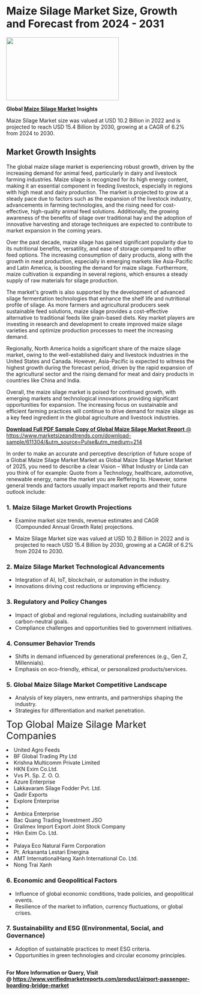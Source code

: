 <H1>Maize Silage Market Size, Growth and Forecast from 2024 - 2031</H1><img class="aligncenter size-medium wp-image-584254" src="https://thirdeyenews.in/wp-content/uploads/2024/09/Global-Market-Research-300x168.jpeg" alt="" width="300" height="168" /><p><strong>Global&nbsp;<a href="https://www.marketsizeandtrends.com/download-sample/611304/&amp;utm_source=Pulse&amp;utm_medium=214">Maize Silage Market</a> Insights</strong></p><p>Maize Silage Market size was valued at USD 10.2 Billion in 2022 and is projected to reach USD 15.4 Billion by 2030, growing at a CAGR of 6.2% from 2024 to 2030.</p><p><h2>Market Growth Insights</h2> <p>The global maize silage market is experiencing robust growth, driven by the increasing demand for animal feed, particularly in dairy and livestock farming industries. Maize silage is recognized for its high energy content, making it an essential component in feeding livestock, especially in regions with high meat and dairy production. The market is projected to grow at a steady pace due to factors such as the expansion of the livestock industry, advancements in farming technologies, and the rising need for cost-effective, high-quality animal feed solutions. Additionally, the growing awareness of the benefits of silage over traditional hay and the adoption of innovative harvesting and storage techniques are expected to contribute to market expansion in the coming years.</p> <p><a href="download-link"></a></p> <p>Over the past decade, maize silage has gained significant popularity due to its nutritional benefits, versatility, and ease of storage compared to other feed options. The increasing consumption of dairy products, along with the growth in meat production, especially in emerging markets like Asia-Pacific and Latin America, is boosting the demand for maize silage. Furthermore, maize cultivation is expanding in several regions, which ensures a steady supply of raw materials for silage production.</p> <p>The market's growth is also supported by the development of advanced silage fermentation technologies that enhance the shelf life and nutritional profile of silage. As more farmers and agricultural producers seek sustainable feed solutions, maize silage provides a cost-effective alternative to traditional feeds like grain-based diets. Key market players are investing in research and development to create improved maize silage varieties and optimize production processes to meet the increasing demand.</p> <p>Regionally, North America holds a significant share of the maize silage market, owing to the well-established dairy and livestock industries in the United States and Canada. However, Asia-Pacific is expected to witness the highest growth during the forecast period, driven by the rapid expansion of the agricultural sector and the rising demand for meat and dairy products in countries like China and India.</p> <p>Overall, the maize silage market is poised for continued growth, with emerging markets and technological innovations providing significant opportunities for expansion. The increasing focus on sustainable and efficient farming practices will continue to drive demand for maize silage as a key feed ingredient in the global agriculture and livestock industries.</p> <p><a href="more-info-link"></p><p><span class=""><strong>Download Full PDF Sample Copy of Global Maize Silage Market Report</strong> @ <a href="https://www.marketsizeandtrends.com/download-sample/611304/&amp;utm_source=Pulse&amp;utm_medium=214" target="_blank">https://www.marketsizeandtrends.com/download-sample/611304/&amp;utm_source=Pulse&amp;utm_medium=214</a></span></p><p>In order to make an accurate and perceptive description of future scope of a Global&nbsp;Maize Silage Market Market as Global&nbsp;Maize Silage Market Market of 2025, you need to describe a clear Vision &ndash; What Industry or Linda can you think of for example: Quote from a Technology, healthcare, automotive, renewable energy, name the market you are Reffering to. However, some general trends and factors usually impact market reports and their future outlook include:</p><h3>1.&nbsp;<strong>Maize Silage Market Growth Projections</strong></h3><ul><li>Examine market size trends, revenue estimates and CAGR (Compounded Annual Growth Rate) projections.</li><li><p>Maize Silage Market size was valued at USD 10.2 Billion in 2022 and is projected to reach USD 15.4 Billion by 2030, growing at a CAGR of 6.2% from 2024 to 2030.</p></li></ul><h3>2.&nbsp;<strong>Maize Silage Market Technological Advancements</strong></h3><ul><li>Integration of AI, IoT, blockchain, or automation in the industry.</li><li>Innovations driving cost reductions or improving efficiency.</li></ul><h3>3.&nbsp;<strong>Regulatory and Policy Changes</strong></h3><ul><li>Impact of global and regional regulations, including sustainability and carbon-neutral goals.</li><li>Compliance challenges and opportunities tied to government initiatives.</li></ul><h3>4.&nbsp;<strong>Consumer Behavior Trends</strong></h3><ul><li>Shifts in demand influenced by generational preferences (e.g., Gen Z, Millennials).</li><li>Emphasis on eco-friendly, ethical, or personalized products/services.</li></ul><h3>5.&nbsp;<strong>Global Maize Silage Market Competitive Landscape</strong></h3><ul><li>Analysis of key players, new entrants, and partnerships shaping the industry.</li><li>Strategies for differentiation and market penetration.</li></ul><p data-pm-slice="1 1 []"><span style="color: inherit; font-family: inherit; font-size: 25px;">Top Global Maize Silage Market Companies</span></p><div class="" data-test-id=""><p><li>United Agro Feeds</li><li> BF Global Trading Pty Ltd</li><li> Krishna Multicomm Private Limited</li><li> HKN Exim Co.Ltd.</li><li> Vvs Pl. Sp. Z. O. O.</li><li> Azure Enterprise</li><li> Lakkavaram Silage Fodder Pvt. Ltd.</li><li> Qadir Exports</li><li> Explore Enterprise</li><li></li><li> Ambica Enterprise</li><li> Bac Quang Trading Investment JSO</li><li> Gralimex Import Export Joint Stock Company</li><li> Hkn Exim Co. Ltd.</li><li></li><li> Palaya Eco Natural Farm Corporation</li><li> Pt. Arkananta Lestari Energina</li><li> AMT InternationalHang Xanh International Co. Ltd.</li><li> Nong Trai Xanh</li></p></div><h3>6.&nbsp;<strong>Economic and Geopolitical Factors</strong></h3><ul><li>Influence of global economic conditions, trade policies, and geopolitical events.</li><li>Resilience of the market to inflation, currency fluctuations, or global crises.</li></ul><h3>7.&nbsp;<strong>Sustainability and ESG (Environmental, Social, and Governance)</strong></h3><ul><li>Adoption of sustainable practices to meet ESG criteria.</li><li>Opportunities in green technologies and circular economy principles.</li></ul><h2><strong style="font-size: 14px;">For More Information or Query, Visit @&nbsp;</strong><a style="background-color: #ffffff; font-size: 14px;" href="https://www.marketsizeandtrends.com/report/maize-silage-market/" target="_blank">https://www.verifiedmarketreports.com/product/airport-passenger-boarding-bridge-market</a></h2>
